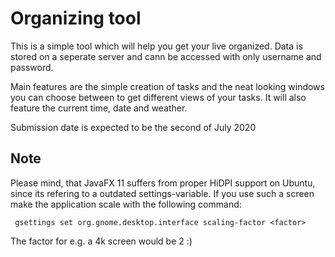 # Organizing tool
This is a simple tool which will help you get your live organized.
Data is stored on a seperate server and cann be accessed with only username and password.

Main features are the simple creation of tasks and the neat looking windows you can choose between to get different views of your tasks.
It will also feature the current time, date and weather.

Submission date is expected to be the second of July 2020

## Note

Please mind, that JavaFX 11 suffers from proper HiDPI support on Ubuntu, since its refering to a outdated settings-variable.
If you use such a screen make the application scale with the following command:

``` gsettings set org.gnome.desktop.interface scaling-factor <factor>``` 

The factor for e.g. a 4k screen would be 2 :)

